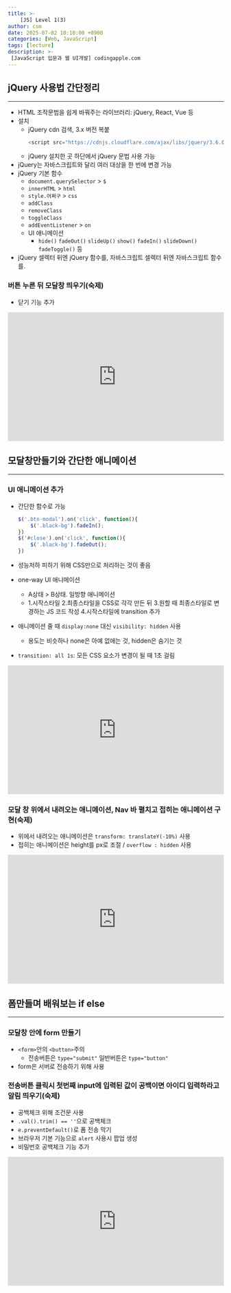 ```yaml
---
title: >-
    [JS] Level 1(3)
author: csm
date: 2025-07-02 10:10:00 +0900
categories: [Web, JavaScript]
tags: [lecture]
description: >-
 [JavaScript 입문과 웹 UI개발] codingapple.com
---
```


## jQuery 사용법 간단정리
---
- HTML 조작문법을 쉽게 바꿔주는 라이브러리: jQuery, React, Vue 등
- 설치
    - jQuery cdn 검색, 3.x 버전 복붙
        ```js
        <script src="https://cdnjs.cloudflare.com/ajax/libs/jquery/3.6.0/jquery.min.js" integrity="sha512-894YE6QWD5I59HgZOGReFYm4dnWc1Qt5NtvYSaNcOP+u1T9qYdvdihz0PPSiiqn/+/3e7Jo4EaG7TubfWGUrMQ==" crossorigin="anonymous" referrerpolicy="no-referrer"></script> 
        ```
    - jQuery 설치한 곳 하단에서 jQuery 문법 사용 가능
- jQuery는 자바스크립트와 달리 여러 대상을 한 번에 변경 가능
- jQuery 기본 함수
    - `document.querySelector` > `$`
    - `innerHTML` > `html`
    - `style.어쩌구` > `css`
    - `addClass`
    - `removeClass`
    - `toggleClass`
    - `addEventListener` > `on`
    - UI 애니메이션 
        - `hide()` `fadeOut()` `slideUp()` `show()` `fadeIn()` `slideDown()` `fadeToggle()` 등
- jQuery 셀렉터 뒤엔 jQuery 함수를, 자바스크립트 셀렉터 뒤엔 자바스크립트 함수를.

### 버튼 누른 뒤 모달창 띄우기(숙제)
- 닫기 기능 추가

<iframe height="300" style="width: 100%;" scrolling="no" title="[JS] Level 1(3)_1" src="https://codepen.io/choisunmi00/embed/ZYGNePQ?default-tab=html%2Cresult&editable=true" frameborder="no" loading="lazy" allowtransparency="true" allowfullscreen="true">
  See the Pen <a href="https://codepen.io/choisunmi00/pen/ZYGNePQ">
  [JS] Level 1(3)_1</a> by choisunmi00 (<a href="https://codepen.io/choisunmi00">@choisunmi00</a>)
  on <a href="https://codepen.io">CodePen</a>.
</iframe>



## 모달창만들기와 간단한 애니메이션
---
### UI 애니메이션 추가

- 간단한 함수로 가능
    ```js
    $('.btn-modal').on('click', function(){
        $('.black-bg').fadeIn();
    })
    $('#close').on('click', function(){
        $('.black-bg').fadeOut();
    })
    ```

- 성능저하 피하기 위해 CSS만으로 처리하는 것이 좋음
- one-way UI 애니메이션
    - A상태 > B상태. 일방향 애니메이션
    - 1.시작스타일 2.최종스타일을 CSS로 각각 만든 뒤 3.원할 때 최종스타일로 변경하는 JS 코드 작성 4.시작스타일에 transition 추가
- 애니메이션 줄 때 `display:none` 대신 `visibility: hidden` 사용
    - 용도는 비슷하나 none은 아예 없애는 것, hidden은 숨기는 것
- `transition: all 1s`: 모든 CSS 요소가 변경이 될 때 1초 걸림

<iframe height="300" style="width: 100%;" scrolling="no" title="[JS] Level 1(3)_2" src="https://codepen.io/choisunmi00/embed/wBabdMV?default-tab=html%2Cresult&editable=true" frameborder="no" loading="lazy" allowtransparency="true" allowfullscreen="true">
  See the Pen <a href="https://codepen.io/choisunmi00/pen/wBabdMV">
  [JS] Level 1(3)_2</a> by choisunmi00 (<a href="https://codepen.io/choisunmi00">@choisunmi00</a>)
  on <a href="https://codepen.io">CodePen</a>.
</iframe>

### 모달 창 위에서 내려오는 애니메이션, Nav 바 펼치고 접히는 애니메이션 구현(숙제)
- 위에서 내려오는 애니메이션은 `transform: translateY(-10%)` 사용
- 접히는 애니메이션은 height를 px로 조절 / `overflow : hidden` 사용

<iframe height="300" style="width: 100%;" scrolling="no" title="[JS] Level 1(3)_3" src="https://codepen.io/choisunmi00/embed/pvJmPpN?default-tab=html%2Cresult&editable=true" frameborder="no" loading="lazy" allowtransparency="true" allowfullscreen="true">
  See the Pen <a href="https://codepen.io/choisunmi00/pen/pvJmPpN">
  [JS] Level 1(3)_3</a> by choisunmi00 (<a href="https://codepen.io/choisunmi00">@choisunmi00</a>)
  on <a href="https://codepen.io">CodePen</a>.
</iframe>



## 폼만들며 배워보는 if else
---
### 모달창 안에 form 만들기
- `<form>`안의 `<button>`주의
    - 전송버튼은 `type="submit"` 일반버튼은 `type="button"`
- form은 서버로 전송하기 위해 사용

### 전송버튼 클릭시 첫번째 input에 입력된 값이 공백이면 아이디 입력하라고 알림 띄우기(숙제)
- 공백체크 위해 조건문 사용
- `.val().trim() == ''`으로 공백체크
- `e.preventDefault()`로 폼 전송 막기
- 브라우저 기본 기능으로 `alert` 사용시 팝업 생성
- 비밀번호 공백체크 기능 추가

<iframe height="300" style="width: 100%;" scrolling="no" title="[JS] Level 1(3)_4" src="https://codepen.io/choisunmi00/embed/JodqJbV?default-tab=html%2Cresult&editable=true" frameborder="no" loading="lazy" allowtransparency="true" allowfullscreen="true">
  See the Pen <a href="https://codepen.io/choisunmi00/pen/JodqJbV">
  [JS] Level 1(3)_4</a> by choisunmi00 (<a href="https://codepen.io/choisunmi00">@choisunmi00</a>)
  on <a href="https://codepen.io">CodePen</a>.
</iframe>